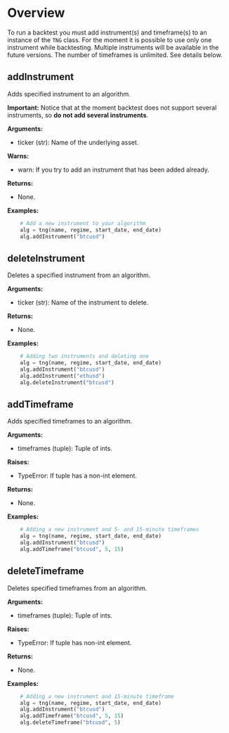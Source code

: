 # Overview

To run a backtest you must add instrument(s) and timeframe(s) to an instance
of the ```TNG``` class. For the moment it is possible to use only one instrument while backtesting. Multiple instruments will be available in the future versions.
The number of timeframes is unlimited. See details below.

## addInstrument

Adds specified instrument to an algorithm.

**Important:** Notice that at the moment backtest does
not support several instruments, so **do
not add several instruments**.

**Arguments:**

* ticker (str): Name of the underlying asset.

**Warns:**

* warn: If you try to add an instrument that has been added already.

**Returns:**

* None.

**Examples:**

```python
    # Add a new instrument to your algorithm
    alg = tng(name, regime, start_date, end_date)
    alg.addInstrument("btcusd")
```

## deleteInstrument

Deletes a specified instrument from an algorithm.

**Arguments:**

* ticker (str): Name of the instrument to delete.

**Returns:**

* None.

**Examples:**

```python
    # Adding two instruments and deleting one
    alg = tng(name, regime, start_date, end_date)
    alg.addInstrument("btcusd")
    alg.addInstrument("ethusd")
    alg.deleteInstrument("btcusd")
```

## addTimeframe

Adds specified timeframes to an algorithm.

**Arguments:**

* timeframes (tuple): Tuple of ints.

**Raises:**

* TypeError: If tuple has a non-int element.

**Returns:**

* None.

**Examples:**

```python
    # Adding a new instrument and 5- and 15-minute timeframes
    alg = tng(name, regime, start_date, end_date)
    alg.addInstrument("btcusd")
    alg.addTimeframe("btcusd", 5, 15)
```

## deleteTimeframe

Deletes specified timeframes from an algorithm.

**Arguments:**

* timeframes (tuple): Tuple of ints.

**Raises:**

* TypeError: If tuple has non-int element.

**Returns:**

* None.

**Examples:**

```python
    # Adding a new instrument and 15-minute timeframe
    alg = tng(name, regime, start_date, end_date)
    alg.addInstrument("btcusd")
    alg.addTimeframe("btcusd", 5, 15)
    alg.deleteTimeframe("btcusd", 5)
```
